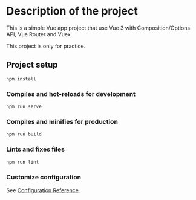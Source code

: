 # Description of the project

This is a simple Vue app project that use Vue 3 with Composition/Options API, Vue Router and Vuex.

This project is only for practice.

## Project setup

```
npm install
```

### Compiles and hot-reloads for development

```
npm run serve
```

### Compiles and minifies for production

```
npm run build
```

### Lints and fixes files

```
npm run lint
```

### Customize configuration

See [Configuration Reference](https://cli.vuejs.org/config/).
